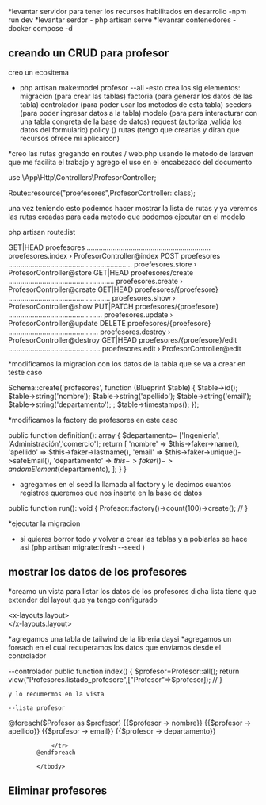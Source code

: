 *levantar servidor para tener los recursos habilitados en desarrollo -npm run dev
*levantar serdor - php artisan serve
\*levanrar contenedores - docker compose -d

## creando un CRUD para profesor

creo un ecositema

-   php artisan make:model profesor --all
    -esto crea los sig elementos:
    migracion (para crear las tablas)
    factoria (para generar los datos de las tabla)
    controlador (para poder usar los metodos de esta tabla)
    seeders (para poder ingresar datos a la tabla)
    modelo (para para interacturar con una tabla congreta de la base de datos)
    request (autoriza ,valida los datos del formulario)
    policy ()
    rutas (tengo que crearlas y diran que recursos ofrece mi aplicaicon)

\*creo las rutas gregando en routes / web.php usando le metodo de laraven que me facilita el trabajo y agrego el uso en el
encabezado del documento

use \App\Http\Controllers\ProfesorController;

Route::resource("proefesores",ProfesorController::class);

una vez teniendo esto podemos hacer mostrar la lista de rutas y ya veremos las rutas creadas para cada metodo que podemos ejecutar en el modelo

php artisan route:list

GET|HEAD proefesores .............................................................. proefesores.index › ProfesorController@index
POST proefesores .............................................................. proefesores.store › ProfesorController@store
GET|HEAD proefesores/create ..................................................... proefesores.create › ProfesorController@create
GET|HEAD proefesores/{proefesore} ................................................... proefesores.show › ProfesorController@show
PUT|PATCH proefesores/{proefesore} ............................................... proefesores.update › ProfesorController@update
DELETE proefesores/{proefesore} ............................................. proefesores.destroy › ProfesorController@destroy
GET|HEAD proefesores/{proefesore}/edit .............................................. proefesores.edit › ProfesorController@edit

\*modificamos la migracion con los datos de la tabla que se va a crear en teste caso

Schema::create('profesores', function (Blueprint $table) {
$table->id();
$table->string('nombre');
$table->string('apellido');
$table->string('email');
$table->string('departamento');
; $table->timestamps();
});

\*modificamos la factory de profesores en este caso

public function definition(): array
{
$departamento= ['Ingeniería', 'Administración','comercio'];
        return [
           'nombre' => $this->faker->name(),
           'apellido' => $this->faker->lastname(),
           'email' => $this->faker->unique()->safeEmail(),
           'departamento' => $this->faker()->andomElement($departamento),
];
}
}

-   agregamos en el seed la llamada al factory y le decimos cuantos registros queremos que nos inserte en la base de datos

public function run(): void
{
Profesor::factory()->count(100)->create();
//
}

\*ejecutar la migracion

-   si quieres borror todo y volver a crear las tablas y a poblarlas se hace asi (php artisan migrate:fresh --seed )

## mostrar los datos de los profesores

\*creamo un vista para listar los datos de los profesores dicha lista tiene que extender del layout que ya tengo configurado

<x-layouts.layout>  
</x-layouts.layout>

*agregamos una tabla de tailwind de la libreria daysi
*agregamos un foreach en el cual recuperamos los datos que enviamos desde el controlador

--controlador
public function index()
{
$profesor=Profesor::all();
        return view("Profesores.listado_profesore",["Profesor"=>$profesor]);
//
}

    y lo recumermos en la vista

    --lista profesor

 <tbody>
            @foreach($Profesor as $profesor)
                <tr>
                    <td>{{$profesor -> nombre}}</td>
                    <td>{{$profesor -> apellido}}</td>
                   <td>{{$profesor -> email}}</td>
                    <td>{{$profesor -> departamento}}</td>
                   
                </tr>
            @endforeach

            </tbody>

## Eliminar profesores 


